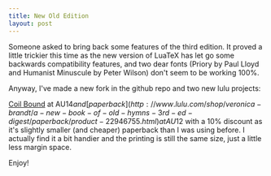 ```yaml
---
title: New Old Edition
layout: post
---
```


Someone asked to bring back some features of the third edition.  It proved a little trickier this time as the new version of LuaTeX has let go some backwards compatibility features, and two dear fonts (Priory by Paul Lloyd and Humanist Minuscule by Peter Wilson) don't seem to be working 100%.

Anyway, I've made a new fork in the github repo and two new lulu projects:

[Coil Bound](http://www.lulu.com/shop/veronica-brandt/a-new-book-of-old-hymns-coil-bound-3rd-ed/paperback/product-22946724.html) at AU$14 and [paperback](http://www.lulu.com/shop/veronica-brandt/a-new-book-of-old-hymns-3rd-ed-digest/paperback/product-22946755.html) at AU$12 with a 10% discount as it's slightly smaller (and cheaper) paperback than I was using before.  I actually find it a bit handier and the printing is still the same size, just a little less margin space.

Enjoy!
